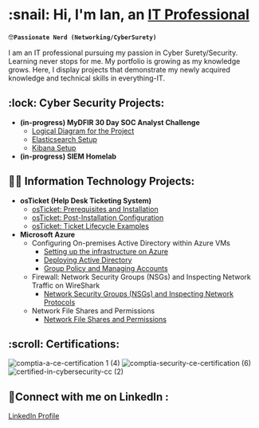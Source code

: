<h1>:snail: Hi, I'm Ian, an <a href="https://www.linkedin.com/in/ian-sunwoo-93757a327/">IT Professional</a></h1>

:nerd_face:**`Passionate Nerd (Networking/CyberSurety)`**

I am an IT professional pursuing my passion in Cyber Surety/Security. Learning never stops for me. My portfolio is growing as my knowledge grows. Here, I display projects that demonstrate my newly acquired knowledge and technical skills in everything-IT. 

<h2> :lock: Cyber Security Projects:</h2>

- <b>(in-progress) MyDFIR 30 Day SOC Analyst Challenge </b>
  - [Logical Diagram for the Project](https://github.com/CarryTheSnail/logical_diagram)
  - [Elasticsearch Setup](https://github.com/CarryTheSnail/elasticsearch_setup)
  - [Kibana Setup](https://github.com/CarryTheSnail/kibana_setup)
- <b>(in-progress) SIEM Homelab </b>

<h2>👨‍💻 Information Technology Projects:</h2>

- <b>osTicket (Help Desk Ticketing System)</b>
  - [osTicket: Prerequisites and Installation](https://github.com/CarryTheSnail/osticket-prereqs)
  - [osTicket: Post-Installation Configuration](https://github.com/CarryTheSnail/post-install-config)
  - [osTicket: Ticket Lifecycle Examples](https://github.com/CarryTheSnail/ticket-lifecycle)
- <b>Microsoft Azure</b>
  - Configuring On-premises Active Directory within Azure VMs
    - [Setting up the infrastructure on Azure](https://github.com/CarryTheSnail/AD-Infrastructure)
    - [Deploying Active Directory](https://github.com/CarryTheSnail/AD-Deployment)
    - [Group Policy and Managing Accounts](https://github.com/CarryTheSnail/Group_Policy)
  - Firewall: Network Security Groups (NSGs) and Inspecting Network Traffic on WireShark
    - [Network Security Groups (NSGs) and Inspecting Network Protocols](https://github.com/CarryTheSnail/azure-network-protocols)
  - Network File Shares and Permissions 
    - [Network File Shares and Permissions](https://github.com/CarryTheSnail/Network_File_Shares)

   
<h2>:scroll: Certifications:</h2>

![comptia-a-ce-certification 1 (4)](https://github.com/user-attachments/assets/4354c231-eb6e-4077-b6e0-665e32b94f96)
 ![comptia-security-ce-certification (6)](https://github.com/user-attachments/assets/3688a758-8aef-4975-b0c8-12b744dd1d79)
 ![certified-in-cybersecurity-cc (2)](https://github.com/user-attachments/assets/4932fe70-5ddc-468d-92d4-189ea37b2f31)



<h2>🤳Connect with me on LinkedIn :</h2>

[linkedin]: https://linkedin.com/in/ian-sunwoo-93757a327/
<a href="https://www.linkedin.com/in/ian-sunwoo-93757a327/">LinkedIn Profile</a></h1>
